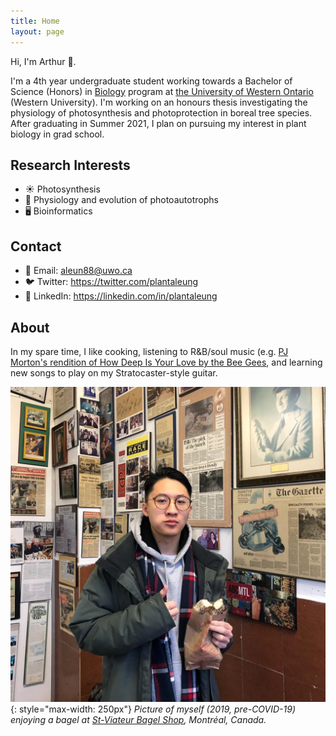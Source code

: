 ```yaml
---
title: Home
layout: page
---
```


Hi, I'm Arthur 👋. 

I'm a 4th year undergraduate student working towards a Bachelor of Science (Honors) in [Biology][biodept] program at [the University of Western Ontario][western] (Western University). I'm working on an honours thesis investigating the physiology of photosynthesis and photoprotection in boreal tree species. After graduating in Summer 2021, I plan on pursuing my interest in plant biology in grad school.

[biodept]: https://www.uwo.ca/biology/
[western]: https://www.uwo.ca/

## Research Interests

- ☀️ Photosynthesis
- 🌱 Physiology and evolution of photoautotrophs
- 🖥️ Bioinformatics

## Contact

- 📧 Email: [aleun88@uwo.ca](mailto:aleun88@uwo.ca)
- 🐦 Twitter: <https://twitter.com/plantaleung>
- 👔 LinkedIn: <https://linkedin.com/in/plantaleung>

## About

In my spare time, I like cooking, listening to R&B/soul music (e.g. [PJ Morton's rendition of How Deep Is Your Love by the Bee Gees](https://www.youtube.com/watch?v=Sv8yRzstTDE), and learning new songs to play on my Stratocaster-style guitar. 

![](/assets/portrait.jpg){: style="max-width: 250px"}
*Picture of myself (2019, pre-COVID-19) enjoying a bagel at [St-Viateur Bagel Shop](https://www.stviateurbagel.com/), Montréal, Canada.*
